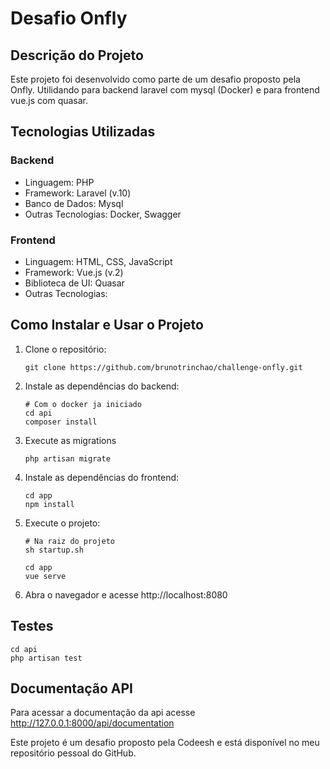 # Desafio Onfly

##  Descrição do Projeto
Este projeto foi desenvolvido como parte de um desafio proposto pela Onfly. Utilidando para backend laravel com mysql (Docker) e para frontend vue.js com quasar.

## Tecnologias Utilizadas

### Backend
- Linguagem: PHP
- Framework: Laravel (v.10)
- Banco de Dados: Mysql
- Outras Tecnologias: Docker, Swagger

### Frontend
- Linguagem: HTML, CSS, JavaScript
- Framework: Vue.js (v.2)
- Biblioteca de UI: Quasar
- Outras Tecnologias: 

## Como Instalar e Usar o Projeto
1. Clone o repositório:
   ```
   git clone https://github.com/brunotrinchao/challenge-onfly.git
   ```
2. Instale as dependências do backend:
   ```
   # Com o docker ja iniciado
   cd api
   composer install
   ```

3. Execute as migrations
    ``` 
    php artisan migrate
    ```

3. Instale as dependências do frontend:
   ```
   cd app
   npm install
   ```

4. Execute o projeto:
   ```
   # Na raiz do projeto
   sh startup.sh
   ```

   ```
   cd app
   vue serve
   ```

5. Abra o navegador e acesse http://localhost:8080

## Testes

   ```
  cd api
  php artisan test
   ```


## Documentação API
Para acessar a documentação da api acesse http://127.0.0.1:8000/api/documentation

Este projeto é um desafio proposto pela Codeesh e está disponível no meu repositório pessoal do GitHub.